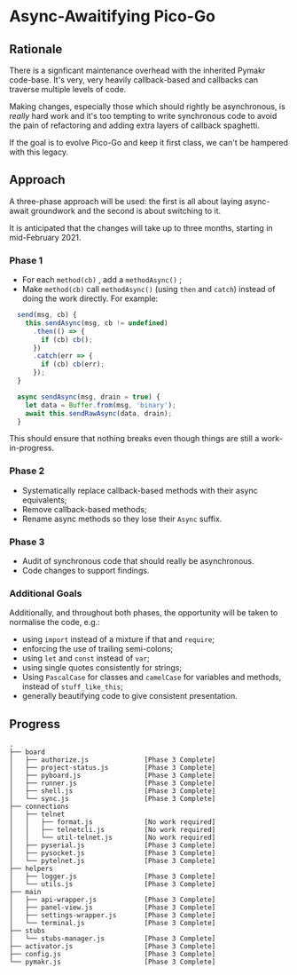 # Async-Awaitifying Pico-Go

## Rationale

There is a signficant maintenance overhead with the inherited Pymakr code-base. It's very, very heavily callback-based and callbacks can traverse multiple levels of code. 

Making changes, especially those which should rightly be asynchronous, is *really* hard work and it's too tempting to write synchronous code to avoid the pain of refactoring and adding extra layers of callback spaghetti.

If the goal is to evolve Pico-Go and keep it first class, we can't be hampered with this legacy.

## Approach

A three-phase approach will be used: the first is all about laying async-await groundwork and the second is about switching to it.

It is anticipated that the changes will take up to three months, starting in mid-February 2021.

### Phase 1

* For each `method(cb)` , add a `methodAsync()` ;
* Make `method(cb)` call `methodAsync()` (using `then` and `catch`) instead of doing the work directly. For example:

```js
  send(msg, cb) {
    this.sendAsync(msg, cb != undefined)
      .then(() => {
        if (cb) cb();
      })
      .catch(err => {
        if (cb) cb(err);
      });
  }

  async sendAsync(msg, drain = true) {
    let data = Buffer.from(msg, 'binary');
    await this.sendRawAsync(data, drain);
  }
```

This should ensure that nothing breaks even though things are still a work-in-progress.

### Phase 2

* Systematically replace callback-based methods with their async equivalents;
* Remove callback-based methods;
* Rename async methods so they lose their `Async`  suffix.

### Phase 3

* Audit of synchronous code that should really be asynchronous.
* Code changes to support findings.

### Additional Goals

Additionally, and throughout both phases, the opportunity will be taken to normalise the code, e.g.:

* using `import` instead of a mixture if that and `require`;
* enforcing the use of trailing semi-colons;
* using `let` and `const` instead of `var`;
* using single quotes consistently for strings;
* Using `PascalCase` for classes and `camelCase` for variables and methods, instead of `stuff_like_this`;
* generally beautifying code to give consistent presentation.

## Progress


```
.
├── board
│   ├── authorize.js              [Phase 3 Complete]
│   ├── project-status.js         [Phase 3 Complete]
│   ├── pyboard.js                [Phase 3 Complete]
│   ├── runner.js                 [Phase 3 Complete]
│   ├── shell.js                  [Phase 3 Complete]
│   └── sync.js                   [Phase 3 Complete]
├── connections
│   ├── telnet
│   │   ├── format.js             [No work required]
│   │   ├── telnetcli.js          [No work required]
│   │   └── util-telnet.js        [No work required]
│   ├── pyserial.js               [Phase 3 Complete]
│   ├── pysocket.js               [Phase 3 Complete]
│   └── pytelnet.js               [Phase 3 Complete]
├── helpers
│   ├── logger.js                 [Phase 3 Complete]
│   └── utils.js                  [Phase 3 Complete]
├── main
│   ├── api-wrapper.js            [Phase 3 Complete]
│   ├── panel-view.js             [Phase 3 Complete]
│   ├── settings-wrapper.js       [Phase 3 Complete]
│   └── terminal.js               [Phase 3 Complete]
├── stubs
│   └── stubs-manager.js          [Phase 3 Complete]
├── activator.js                  [Phase 3 Complete]
├── config.js                     [Phase 3 Complete]
└── pymakr.js                     [Phase 3 Complete]

```